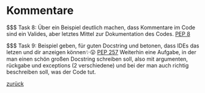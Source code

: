 # Kommentare

$$$ Task 8: Über ein Beispiel deutlich machen, dass  Kommentare im Code sind ein Valides, aber letztes Mittel zur Dokumentation des Codes.
[PEP 8](https://peps.python.org/pep-0008/#comments)

$$$ Task 9: Beispiel geben, für guten Docstring und betonen, dass IDEs das letzen und dir anzeigen können✨😲
[PEP 257](https://peps.python.org/pep-0257/)
Weiterhin eine Aufgabe, in der man einen schön großen Docstring schreiben soll, also mit argumenten, rückgabe und exceptions (2 verschiedene)
und bei der man auch richtig beschreiben soll, was der Code tut.

[zurück](../TheGoodPractices)
